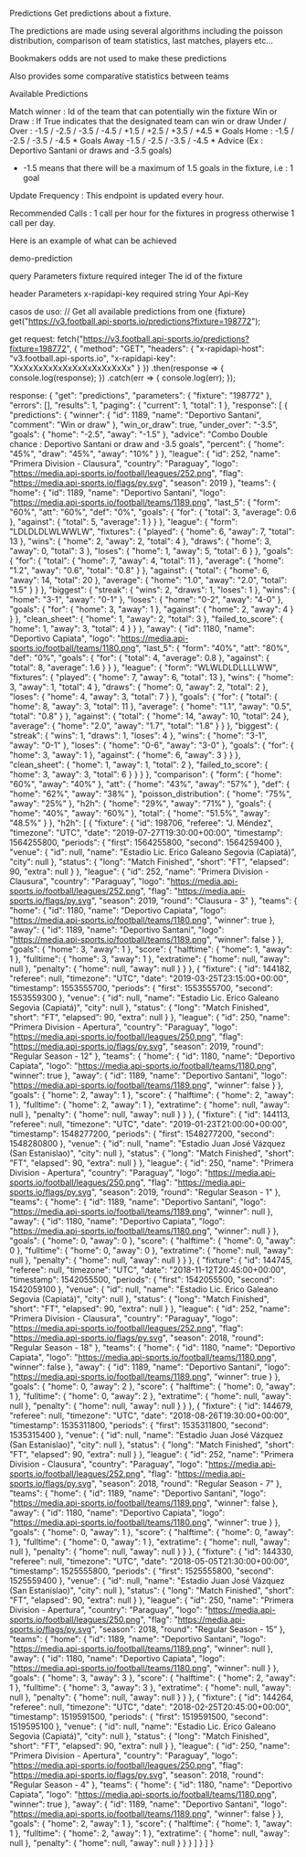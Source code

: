 Predictions
Get predictions about a fixture.

The predictions are made using several algorithms including the poisson distribution, comparison of team statistics, last matches, players etc…

Bookmakers odds are not used to make these predictions

Also provides some comparative statistics between teams

Available Predictions

Match winner : Id of the team that can potentially win the fixture
Win or Draw : If True indicates that the designated team can win or draw
Under / Over : -1.5 / -2.5 / -3.5 / -4.5 / +1.5 / +2.5 / +3.5 / +4.5 *
Goals Home : -1.5 / -2.5 / -3.5 / -4.5 *
Goals Away -1.5 / -2.5 / -3.5 / -4.5 *
Advice (Ex : Deportivo Santani or draws and -3.5 goals)
* -1.5 means that there will be a maximum of 1.5 goals in the fixture, i.e : 1 goal

Update Frequency : This endpoint is updated every hour.

Recommended Calls : 1 call per hour for the fixtures in progress otherwise 1 call per day.

Here is an example of what can be achieved

demo-prediction

query Parameters
fixture
required
integer
The id of the fixture

header Parameters
x-rapidapi-key
required
string
Your Api-Key


casos de uso:
// Get all available predictions from one {fixture}
get("https://v3.football.api-sports.io/predictions?fixture=198772");



get request:
fetch("https://v3.football.api-sports.io/predictions?fixture=198772", {
	"method": "GET",
	"headers": {
		"x-rapidapi-host": "v3.football.api-sports.io",
		"x-rapidapi-key": "XxXxXxXxXxXxXxXxXxXxXxXx"
	}
})
.then(response => {
	console.log(response);
})
.catch(err => {
	console.log(err);
});


response:
{
  "get": "predictions",
  "parameters": {
    "fixture": "198772"
  },
  "errors": [],
  "results": 1,
  "paging": {
    "current": 1,
    "total": 1
  },
  "response": [
    {
      "predictions": {
        "winner": {
          "id": 1189,
          "name": "Deportivo Santani",
          "comment": "Win or draw"
        },
        "win_or_draw": true,
        "under_over": "-3.5",
        "goals": {
          "home": "-2.5",
          "away": "-1.5"
        },
        "advice": "Combo Double chance : Deportivo Santani or draw and -3.5 goals",
        "percent": {
          "home": "45%",
          "draw": "45%",
          "away": "10%"
        }
      },
      "league": {
        "id": 252,
        "name": "Primera Division - Clausura",
        "country": "Paraguay",
        "logo": "https://media.api-sports.io/football/leagues/252.png",
        "flag": "https://media.api-sports.io/flags/py.svg",
        "season": 2019
      },
      "teams": {
        "home": {
          "id": 1189,
          "name": "Deportivo Santani",
          "logo": "https://media.api-sports.io/football/teams/1189.png",
          "last_5": {
            "form": "60%",
            "att": "60%",
            "def": "0%",
            "goals": {
              "for": {
                "total": 3,
                "average": 0.6
              },
              "against": {
                "total": 5,
                "average": 1
              }
            }
          },
          "league": {
            "form": "LDLDLDLWLWWLW",
            "fixtures": {
              "played": {
                "home": 6,
                "away": 7,
                "total": 13
              },
              "wins": {
                "home": 2,
                "away": 2,
                "total": 4
              },
              "draws": {
                "home": 3,
                "away": 0,
                "total": 3
              },
              "loses": {
                "home": 1,
                "away": 5,
                "total": 6
              }
            },
            "goals": {
              "for": {
                "total": {
                  "home": 7,
                  "away": 4,
                  "total": 11
                },
                "average": {
                  "home": "1.2",
                  "away": "0.6",
                  "total": "0.8"
                }
              },
              "against": {
                "total": {
                  "home": 6,
                  "away": 14,
                  "total": 20
                },
                "average": {
                  "home": "1.0",
                  "away": "2.0",
                  "total": "1.5"
                }
              }
            },
            "biggest": {
              "streak": {
                "wins": 2,
                "draws": 1,
                "loses": 1
              },
              "wins": {
                "home": "3-1",
                "away": "0-1"
              },
              "loses": {
                "home": "0-2",
                "away": "4-0"
              },
              "goals": {
                "for": {
                  "home": 3,
                  "away": 1
                },
                "against": {
                  "home": 2,
                  "away": 4
                }
              }
            },
            "clean_sheet": {
              "home": 1,
              "away": 2,
              "total": 3
            },
            "failed_to_score": {
              "home": 1,
              "away": 3,
              "total": 4
            }
          }
        },
        "away": {
          "id": 1180,
          "name": "Deportivo Capiata",
          "logo": "https://media.api-sports.io/football/teams/1180.png",
          "last_5": {
            "form": "40%",
            "att": "80%",
            "def": "0%",
            "goals": {
              "for": {
                "total": 4,
                "average": 0.8
              },
              "against": {
                "total": 8,
                "average": 1.6
              }
            }
          },
          "league": {
            "form": "WLWLDLDLLLLWW",
            "fixtures": {
              "played": {
                "home": 7,
                "away": 6,
                "total": 13
              },
              "wins": {
                "home": 3,
                "away": 1,
                "total": 4
              },
              "draws": {
                "home": 0,
                "away": 2,
                "total": 2
              },
              "loses": {
                "home": 4,
                "away": 3,
                "total": 7
              }
            },
            "goals": {
              "for": {
                "total": {
                  "home": 8,
                  "away": 3,
                  "total": 11
                },
                "average": {
                  "home": "1.1",
                  "away": "0.5",
                  "total": "0.8"
                }
              },
              "against": {
                "total": {
                  "home": 14,
                  "away": 10,
                  "total": 24
                },
                "average": {
                  "home": "2.0",
                  "away": "1.7",
                  "total": "1.8"
                }
              }
            },
            "biggest": {
              "streak": {
                "wins": 1,
                "draws": 1,
                "loses": 4
              },
              "wins": {
                "home": "3-1",
                "away": "0-1"
              },
              "loses": {
                "home": "0-6",
                "away": "3-0"
              },
              "goals": {
                "for": {
                  "home": 3,
                  "away": 1
                },
                "against": {
                  "home": 6,
                  "away": 3
                }
              }
            },
            "clean_sheet": {
              "home": 1,
              "away": 1,
              "total": 2
            },
            "failed_to_score": {
              "home": 3,
              "away": 3,
              "total": 6
            }
          }
        }
      },
      "comparison": {
        "form": {
          "home": "60%",
          "away": "40%"
        },
        "att": {
          "home": "43%",
          "away": "57%"
        },
        "def": {
          "home": "62%",
          "away": "38%"
        },
        "poisson_distribution": {
          "home": "75%",
          "away": "25%"
        },
        "h2h": {
          "home": "29%",
          "away": "71%"
        },
        "goals": {
          "home": "40%",
          "away": "60%"
        },
        "total": {
          "home": "51.5%",
          "away": "48.5%"
        }
      },
      "h2h": [
        {
          "fixture": {
            "id": 198706,
            "referee": "J. Méndez",
            "timezone": "UTC",
            "date": "2019-07-27T19:30:00+00:00",
            "timestamp": 1564255800,
            "periods": {
              "first": 1564255800,
              "second": 1564259400
            },
            "venue": {
              "id": null,
              "name": "Estadio Lic. Erico Galeano Segovia (Capiatá)",
              "city": null
            },
            "status": {
              "long": "Match Finished",
              "short": "FT",
              "elapsed": 90,
              "extra": null
            }
          },
          "league": {
            "id": 252,
            "name": "Primera Division - Clausura",
            "country": "Paraguay",
            "logo": "https://media.api-sports.io/football/leagues/252.png",
            "flag": "https://media.api-sports.io/flags/py.svg",
            "season": 2019,
            "round": "Clausura - 3"
          },
          "teams": {
            "home": {
              "id": 1180,
              "name": "Deportivo Capiata",
              "logo": "https://media.api-sports.io/football/teams/1180.png",
              "winner": true
            },
            "away": {
              "id": 1189,
              "name": "Deportivo Santani",
              "logo": "https://media.api-sports.io/football/teams/1189.png",
              "winner": false
            }
          },
          "goals": {
            "home": 3,
            "away": 1
          },
          "score": {
            "halftime": {
              "home": 1,
              "away": 1
            },
            "fulltime": {
              "home": 3,
              "away": 1
            },
            "extratime": {
              "home": null,
              "away": null
            },
            "penalty": {
              "home": null,
              "away": null
            }
          }
        },
        {
          "fixture": {
            "id": 144182,
            "referee": null,
            "timezone": "UTC",
            "date": "2019-03-25T23:15:00+00:00",
            "timestamp": 1553555700,
            "periods": {
              "first": 1553555700,
              "second": 1553559300
            },
            "venue": {
              "id": null,
              "name": "Estadio Lic. Erico Galeano Segovia (Capiatá)",
              "city": null
            },
            "status": {
              "long": "Match Finished",
              "short": "FT",
              "elapsed": 90,
              "extra": null
            }
          },
          "league": {
            "id": 250,
            "name": "Primera Division - Apertura",
            "country": "Paraguay",
            "logo": "https://media.api-sports.io/football/leagues/250.png",
            "flag": "https://media.api-sports.io/flags/py.svg",
            "season": 2019,
            "round": "Regular Season - 12"
          },
          "teams": {
            "home": {
              "id": 1180,
              "name": "Deportivo Capiata",
              "logo": "https://media.api-sports.io/football/teams/1180.png",
              "winner": true
            },
            "away": {
              "id": 1189,
              "name": "Deportivo Santani",
              "logo": "https://media.api-sports.io/football/teams/1189.png",
              "winner": false
            }
          },
          "goals": {
            "home": 2,
            "away": 1
          },
          "score": {
            "halftime": {
              "home": 2,
              "away": 1
            },
            "fulltime": {
              "home": 2,
              "away": 1
            },
            "extratime": {
              "home": null,
              "away": null
            },
            "penalty": {
              "home": null,
              "away": null
            }
          }
        },
        {
          "fixture": {
            "id": 144113,
            "referee": null,
            "timezone": "UTC",
            "date": "2019-01-23T21:00:00+00:00",
            "timestamp": 1548277200,
            "periods": {
              "first": 1548277200,
              "second": 1548280800
            },
            "venue": {
              "id": null,
              "name": "Estadio Juan José Vázquez (San Estanislao)",
              "city": null
            },
            "status": {
              "long": "Match Finished",
              "short": "FT",
              "elapsed": 90,
              "extra": null
            }
          },
          "league": {
            "id": 250,
            "name": "Primera Division - Apertura",
            "country": "Paraguay",
            "logo": "https://media.api-sports.io/football/leagues/250.png",
            "flag": "https://media.api-sports.io/flags/py.svg",
            "season": 2019,
            "round": "Regular Season - 1"
          },
          "teams": {
            "home": {
              "id": 1189,
              "name": "Deportivo Santani",
              "logo": "https://media.api-sports.io/football/teams/1189.png",
              "winner": null
            },
            "away": {
              "id": 1180,
              "name": "Deportivo Capiata",
              "logo": "https://media.api-sports.io/football/teams/1180.png",
              "winner": null
            }
          },
          "goals": {
            "home": 0,
            "away": 0
          },
          "score": {
            "halftime": {
              "home": 0,
              "away": 0
            },
            "fulltime": {
              "home": 0,
              "away": 0
            },
            "extratime": {
              "home": null,
              "away": null
            },
            "penalty": {
              "home": null,
              "away": null
            }
          }
        },
        {
          "fixture": {
            "id": 144745,
            "referee": null,
            "timezone": "UTC",
            "date": "2018-11-12T20:45:00+00:00",
            "timestamp": 1542055500,
            "periods": {
              "first": 1542055500,
              "second": 1542059100
            },
            "venue": {
              "id": null,
              "name": "Estadio Lic. Erico Galeano Segovia (Capiatá)",
              "city": null
            },
            "status": {
              "long": "Match Finished",
              "short": "FT",
              "elapsed": 90,
              "extra": null
            }
          },
          "league": {
            "id": 252,
            "name": "Primera Division - Clausura",
            "country": "Paraguay",
            "logo": "https://media.api-sports.io/football/leagues/252.png",
            "flag": "https://media.api-sports.io/flags/py.svg",
            "season": 2018,
            "round": "Regular Season - 18"
          },
          "teams": {
            "home": {
              "id": 1180,
              "name": "Deportivo Capiata",
              "logo": "https://media.api-sports.io/football/teams/1180.png",
              "winner": false
            },
            "away": {
              "id": 1189,
              "name": "Deportivo Santani",
              "logo": "https://media.api-sports.io/football/teams/1189.png",
              "winner": true
            }
          },
          "goals": {
            "home": 0,
            "away": 2
          },
          "score": {
            "halftime": {
              "home": 0,
              "away": 1
            },
            "fulltime": {
              "home": 0,
              "away": 2
            },
            "extratime": {
              "home": null,
              "away": null
            },
            "penalty": {
              "home": null,
              "away": null
            }
          }
        },
        {
          "fixture": {
            "id": 144679,
            "referee": null,
            "timezone": "UTC",
            "date": "2018-08-26T19:30:00+00:00",
            "timestamp": 1535311800,
            "periods": {
              "first": 1535311800,
              "second": 1535315400
            },
            "venue": {
              "id": null,
              "name": "Estadio Juan José Vázquez (San Estanislao)",
              "city": null
            },
            "status": {
              "long": "Match Finished",
              "short": "FT",
              "elapsed": 90,
              "extra": null
            }
          },
          "league": {
            "id": 252,
            "name": "Primera Division - Clausura",
            "country": "Paraguay",
            "logo": "https://media.api-sports.io/football/leagues/252.png",
            "flag": "https://media.api-sports.io/flags/py.svg",
            "season": 2018,
            "round": "Regular Season - 7"
          },
          "teams": {
            "home": {
              "id": 1189,
              "name": "Deportivo Santani",
              "logo": "https://media.api-sports.io/football/teams/1189.png",
              "winner": false
            },
            "away": {
              "id": 1180,
              "name": "Deportivo Capiata",
              "logo": "https://media.api-sports.io/football/teams/1180.png",
              "winner": true
            }
          },
          "goals": {
            "home": 0,
            "away": 1
          },
          "score": {
            "halftime": {
              "home": 0,
              "away": 1
            },
            "fulltime": {
              "home": 0,
              "away": 1
            },
            "extratime": {
              "home": null,
              "away": null
            },
            "penalty": {
              "home": null,
              "away": null
            }
          }
        },
        {
          "fixture": {
            "id": 144330,
            "referee": null,
            "timezone": "UTC",
            "date": "2018-05-05T21:30:00+00:00",
            "timestamp": 1525555800,
            "periods": {
              "first": 1525555800,
              "second": 1525559400
            },
            "venue": {
              "id": null,
              "name": "Estadio Juan José Vázquez (San Estanislao)",
              "city": null
            },
            "status": {
              "long": "Match Finished",
              "short": "FT",
              "elapsed": 90,
              "extra": null
            }
          },
          "league": {
            "id": 250,
            "name": "Primera Division - Apertura",
            "country": "Paraguay",
            "logo": "https://media.api-sports.io/football/leagues/250.png",
            "flag": "https://media.api-sports.io/flags/py.svg",
            "season": 2018,
            "round": "Regular Season - 15"
          },
          "teams": {
            "home": {
              "id": 1189,
              "name": "Deportivo Santani",
              "logo": "https://media.api-sports.io/football/teams/1189.png",
              "winner": null
            },
            "away": {
              "id": 1180,
              "name": "Deportivo Capiata",
              "logo": "https://media.api-sports.io/football/teams/1180.png",
              "winner": null
            }
          },
          "goals": {
            "home": 3,
            "away": 3
          },
          "score": {
            "halftime": {
              "home": 2,
              "away": 1
            },
            "fulltime": {
              "home": 3,
              "away": 3
            },
            "extratime": {
              "home": null,
              "away": null
            },
            "penalty": {
              "home": null,
              "away": null
            }
          }
        },
        {
          "fixture": {
            "id": 144264,
            "referee": null,
            "timezone": "UTC",
            "date": "2018-02-25T20:45:00+00:00",
            "timestamp": 1519591500,
            "periods": {
              "first": 1519591500,
              "second": 1519595100
            },
            "venue": {
              "id": null,
              "name": "Estadio Lic. Erico Galeano Segovia (Capiatá)",
              "city": null
            },
            "status": {
              "long": "Match Finished",
              "short": "FT",
              "elapsed": 90,
              "extra": null
            }
          },
          "league": {
            "id": 250,
            "name": "Primera Division - Apertura",
            "country": "Paraguay",
            "logo": "https://media.api-sports.io/football/leagues/250.png",
            "flag": "https://media.api-sports.io/flags/py.svg",
            "season": 2018,
            "round": "Regular Season - 4"
          },
          "teams": {
            "home": {
              "id": 1180,
              "name": "Deportivo Capiata",
              "logo": "https://media.api-sports.io/football/teams/1180.png",
              "winner": true
            },
            "away": {
              "id": 1189,
              "name": "Deportivo Santani",
              "logo": "https://media.api-sports.io/football/teams/1189.png",
              "winner": false
            }
          },
          "goals": {
            "home": 2,
            "away": 1
          },
          "score": {
            "halftime": {
              "home": 1,
              "away": 1
            },
            "fulltime": {
              "home": 2,
              "away": 1
            },
            "extratime": {
              "home": null,
              "away": null
            },
            "penalty": {
              "home": null,
              "away": null
            }
          }
        }
      ]
    }
  ]
}
